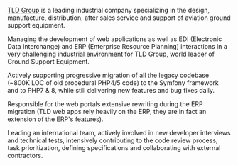 [TLD Group](https://www.tld-group.com) is a leading industrial company specializing in the design, manufacture, distribution, after sales service and support of aviation ground support equipment.

Managing the development of web applications as well as EDI (Electronic Data Interchange) and ERP (Enterprise Resource Planning) interactions in a very challenging industrial environment for TLD Group, world leader of Ground Support Equipment. 

Actively supporting progressive migration of all the legacy codebase (~800K LOC of old procedural PHP4/5 code) to the Symfony framework and to PHP7 & 8, while still delivering new features and bug fixes daily. 

Responsible for the web portals extensive rewriting during the ERP migration (TLD web apps rely heavily on the ERP, they are in fact an extension of the ERP's features). 

Leading an international team, actively involved in new developer interviews and technical tests, intensively contributing to the code review process, task prioritization, defining specifications and collaborating with external contractors.